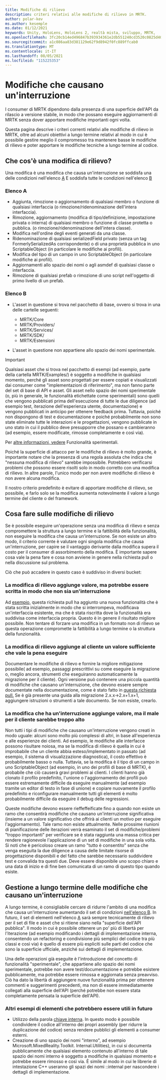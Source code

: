 ```yaml
---
title: Modifiche di rilievo
description: criteri relativi alle modifiche di rilievo in MRTK.
author: polar-kev
ms.author: kesemple
ms.date: 01/12/2021
keywords: Unity, HoloLens, HoloLens 2, realtà mista, sviluppo, MRTK,
ms.openlocfilehash: 3fc20cb14ed496847b393934361e2db551240cd3520c0825d4034e63ee460354
ms.sourcegitcommit: a1c086aa83d381129e62f9d8942f0fc889ffcab0
ms.translationtype: MT
ms.contentlocale: it-IT
ms.lasthandoff: 08/05/2021
ms.locfileid: "115225353"
---
```

# <a name="breaking-changes"></a>Modifiche che causano un'interruzione

I consumer di MRTK dipendono dalla presenza di una superficie dell'API da rilascio a versione stabile, in modo che possano eseguire aggiornamenti di MRTK senza dover apportare modifiche importanti ogni volta.

Questa pagina descrive i criteri correnti relativi alle modifiche di rilievo in MRTK, oltre ad alcuni obiettivi a lungo termine relativi al modo in cui è possibile gestire meglio il compromesso tra mantenere basse le modifiche di rilievo e poter apportare le modifiche tecniche a lungo termine al codice.

## <a name="what-is-a-breaking-change"></a>Che cos'è una modifica di rilievo?

Una modifica è una modifica che causa un'interruzione se soddisfa una delle condizioni nell'elenco [A](#list-a) E soddisfa tutte le condizioni nell'elenco [B](#list-b)

### <a name="list-a"></a>Elenco A

- Aggiunta, rimozione o aggiornamento di qualsiasi membro o funzione di qualsiasi interfaccia (o rimozione/ridenominazione dell'intera interfaccia).
- Rimozione, aggiornamento (modifica di tipo/definizione, impostazione privata o interna) di qualsiasi membro o funzione di classe protetta o pubblica. (o rimozione/ridenominazione dell'intera classe).
- Modifica nell'ordine degli eventi generati da una classe.
- Ridenominazione di qualsiasi serializedField privato (senza un tag FormerlySerializedAs corrispondente) o di una proprietà pubblica in uno ScriptableObject (in particolare le modifiche ai profili).
- Modifica del tipo di un campo in uno ScriptableObject (in particolare modifiche ai profili).
- Aggiornamenti allo spazio dei nomi o agli asmdef di qualsiasi classe o interfaccia.
- Rimozione di qualsiasi prefab o rimozione di uno script nell'oggetto di primo livello di un prefab.

### <a name="list-b"></a>Elenco B

- L'asset in questione si trova nel pacchetto di base, ovvero si trova in una delle cartelle seguenti:

  - MRTK/Core
  - MRTK/Providers/
  - MRTK/Services/
  - MRTK/SDK/
  - MRTK/Estensioni

- L'asset in questione non appartiene allo spazio dei nomi sperimentale.

> [!IMPORTANT]
> Qualsiasi asset che si trova nel pacchetto di esempi (ad esempio, parte della cartella MRTK/Examples/) è soggetto a modifiche in qualsiasi momento, perché gli asset sono progettati per essere copiati e visualizzati dai consumer come "implementazioni di riferimento", ma non fanno parte del set di base di API e asset. Gli asset nello spazio dei nomi sperimentale (o, più in generale, le funzionalità etichettate come sperimentali) sono quelli che vengono pubblicati prima dell'esecuzione di tutte le due diligence (ad esempio test, iterazione dell'esperienza utente, documentazione) e vengono pubblicati in anticipo per ottenere feedback prima.  Tuttavia, poiché non dispongono di test e documentazione e poiché probabilmente non sono state eliminate tutte le interazioni e le progettazioni, vengono pubblicate in uno stato in cui il pubblico deve presupporre che possano e cambieranno (ad esempio, essere modificate, rimosse completamente e così via).
>
> Per [altre informazioni, vedere](../contributing/experimental-features.md) Funzionalità sperimentali.

Poiché la superficie di attacco per le modifiche di rilievo è molto grande, è importante notare che la presenza di una regola assoluta che indica che "nessuna modifica di rilievo" sarebbe impossibile. Potrebbero verificarsi problemi che possono essere risolti solo in modo corretto con una modifica di rilievo. In altre parole, l'unico modo per non avere modifiche di rilievo è non avere alcuna modifica.

Il nostro criterio predefinito è evitare di apportare modifiche di rilievo, se possibile, e farlo solo se la modifica aumenta notevolmente il valore a lungo termine del cliente o del framework.

## <a name="what-to-do-about-breaking-changes"></a>Cosa fare sulle modifiche di rilievo

Se è possibile eseguire un'operazione senza una modifica di rilievo e senza compromettere la struttura a lungo termine e la fattibilità della funzionalità, non eseguire la modifica che causa un'interruzione. Se non esiste un altro modo, il criterio corrente è valutare ogni singola modifica che causa un'interruzione, per capire se il vantaggio derivante dalla modifica supera il costo per il consumer di assorbimento della modifica. È importante sapere cosa vale la pena fare e cosa non avviene in genere nella richiesta pull o nella discussione sul problema.

Ciò che può accadere in questo caso è suddiviso in diversi bucket:

### <a name="the-breaking-change-adds-value-but-could-be-written-in-a-way-that-isnt-breaking"></a>La modifica di rilievo aggiunge valore, ma potrebbe essere scritta in modo che non sia un'interruzione

Ad [esempio,](https://github.com/microsoft/MixedRealityToolkit-Unity/pull/4882) questa richiesta pull ha aggiunto una nuova funzionalità che è stata scritta inizialmente in modo che si interrompeva, modificava un'interfaccia esistente, ma che è stata riscritta dove la funzionalità era suddivisa come interfaccia propria. Questo è in genere il risultato migliore possibile. Non tentare di forzare una modifica in un formato non di rilievo se questa operazione compromette la fattibilità a lungo termine o la struttura della funzionalità.

### <a name="the-breaking-change-adds-sufficient-value-to-the-customer-that-its-worth-doing"></a>La modifica di rilievo aggiunge al cliente un valore sufficiente che vale la pena eseguire

Documentare le modifiche di rilievo e fornire la migliore mitigazione possibile( ad esempio, passaggi prescrittivi su come eseguire la migrazione o, meglio ancora, strumenti che eseguiranno automaticamente la migrazione per il cliente). Ogni versione può contenere una piccola quantità di modifiche che causano un'interruzione, che devono essere sempre documentate nella documentazione, come è stato fatto in [questa richiesta pull.](https://github.com/microsoft/MixedRealityToolkit-Unity/pull/4858) Se è già presente una guida alla migrazione 2.x.x→2.x+1.x+1, aggiungere istruzioni o strumenti a tale documento. Se non esiste, crearlo.

### <a name="the-breaking-change-adds-value-but-the-customer-pain-would-be-too-high"></a>La modifica che ha un'interruzione aggiunge valore, ma il male per il cliente sarebbe troppo alto

Non tutti i tipi di modifiche che causano un'interruzione vengono creati in modo uguale: alcuni sono molto più complessi di altri, in base all'esperienza e alle esperienze dei clienti. Ad esempio, le modifiche alle interfacce possono risultare noiosa, ma se la modifica di rilievo è quella in cui è improbabile che un cliente abbia esteso/implementato in passato (ad esempio, il sistema di visualizzazione diagnostica), il costo effettivo è probabilmente basso o nulla. Tuttavia, se la modifica è il tipo di un campo in uno ScriptableObject (ad esempio, in uno dei profili di base di MRTK), è probabile che ciò causerà gravi problemi ai clienti. I clienti hanno già clonato il profilo predefinito, l'unione o l'aggiornamento dei profili può essere estremamente difficile da eseguire manualmente (ad esempio tramite un editor di testo in fase di unione) e copiare nuovamente il profilo predefinito e riconfigurare manualmente tutti gli elementi è molto probabilmente difficile da eseguire il debug delle regressioni.

Queste modifiche devono essere rieffeffeificate fino a quando non esiste un ramo che consentirà modifiche che causano un'interruzione significativa (insieme a un valore significativo che offrirà ai clienti un motivo per eseguire l'aggiornamento). Tale ramo non esiste attualmente. Nelle prossime riunioni di pianificazione delle iterazioni verrà esaminato il set di modifiche/problemi "troppo importanti" per verificare se è stata raggiunta una massa critica per rendere ragionevole l'applicazione di un set di modifiche in una sola volta. Si noti che è pericoloso creare un ramo "tutto è consentito" senza che venga eseguita la due diligence a causa delle limitate risorse di progettazione disponibili e del fatto che sarebbe necessario suddividere test e convalida tra questi due. Deve essere disponibile uno scopo chiaro e una data di inizio e di fine ben comunicata di un ramo di questo tipo quando esiste.

## <a name="long-term-management-of-breaking-changes"></a>Gestione a lungo termine delle modifiche che causano un'interruzione

A lungo termine, è consigliabile cercare di ridurre l'ambito di una modifica che causa un'interruzione aumentando il set di condizioni [nell'elenco B](#list-b). In futuro, il set di elementi nell'elenco [A](#list-a) sarà sempre tecnicamente di rilievo per il set di file e asset che si ritiene siano nella "superficie dell'API pubblica". Il modo in cui è possibile ottenere un po' più di libertà per l'iterazione (ad esempio modificando i dettagli di implementazione interna, consentendo un refactoring e condivisione più semplici del codice tra più classi e così via) è quello di essere più espliciti sulle parti del codice che sono la superficie ufficiale, anziché sui dettagli di implementazione.

Una delle operazioni già eseguite è l'introduzione del concetto di funzionalità "sperimentale", che appartiene allo spazio dei nomi sperimentale, potrebbe non avere test/documentazione e potrebbe esistere pubblicamente, ma potrebbe essere rimossa e aggiornata senza preavviso. Ciò ha dato la libertà di aggiungere nuove funzionalità prima per ottenere commenti e suggerimenti precedenti, ma non di essere immediatamente collegati alla superficie dell'API (perché potrebbe non essere stata completamente pensata la superficie dell'API).

### <a name="other-examples-of-things-that-could-help-in-the-future"></a>Altri esempi di elementi che potrebbero essere utili in futuro

- Utilizzo della parola [chiave interna](https://docs.microsoft.com/dotnet/csharp/language-reference/keywords/internal).
  In questo modo è possibile condividere il codice all'interno dei propri assembly (per ridurre la duplicazione del codice) senza rendere pubblici gli elementi a consumer esterni.
- Creazione di uno spazio dei nomi "interno", ad esempio Microsoft.MixedReality.Toolkit. Internal.Utilities), in cui si documenta pubblicamente che qualsiasi elemento contenuto all'interno di tale spazio dei nomi interno è soggetto a modifiche in qualsiasi momento e potrebbe essere rimosso e così via. È simile al modo in cui le librerie di intestazione C++ useranno gli spazi dei nomi ::internal per nascondere i dettagli di implementazione.
